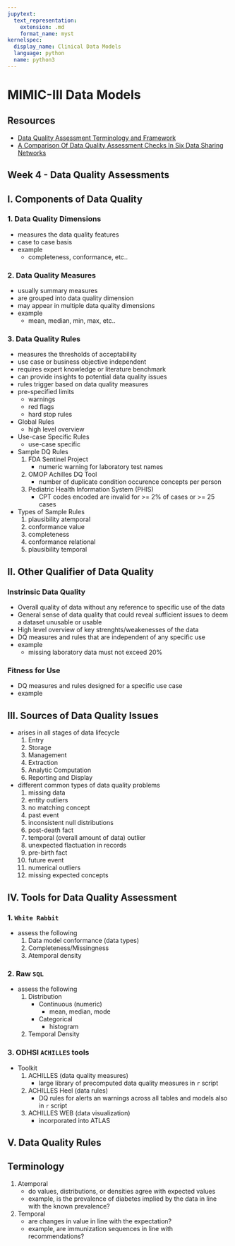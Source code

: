 ```yaml
---
jupytext:
  text_representation:
    extension: .md
    format_name: myst
kernelspec:
  display_name: Clinical Data Models
  language: python
  name: python3
---
```


# MIMIC-III Data Models #

## Resources
- [ Data Quality Assessment Terminology and Framework](https://d3c33hcgiwev3.cloudfront.net/fkVrCgrOEemP8Qpm209XvA_7e56a8a00ace11e99ff16dafffcf4ae2_Kahn---2016---A-Harmonized-Data-Quality-Assessment-Terminology-and-Framework-for-the-Secondary-Use-of-Electronic-Health-Record-Data.pdf?Expires=1602115200&Signature=eL0CUF-~L3ODe3SAEfSrQjWzRKjNtWqrhjIyWt3eZqcew1J0k1pmOyS64Ub2TK1zNvO8bcjFsF8cBQVsQhAxNXvTTcM1wfzetRw2mxun4DG2HFJ7n9NNF5v~hXSDhFcbkoyhAbRbWKXSsUr3udJnRANXqter2xLuoTplyf6Vs7E_&Key-Pair-Id=APKAJLTNE6QMUY6HBC5A)
- [A Comparison Of Data Quality Assessment
Checks In Six Data Sharing Networks](https://d3c33hcgiwev3.cloudfront.net/MOi60ArOEem5_xLqNrIdUA_30fb0a100ace11e9be2dd9993e1c644d_Callahan---2017---A-comparison-of-Data-Quality-Assessment-Checks-in-Six-Data-Sharing-Networks.pdf?Expires=1602115200&Signature=eJpiEb9fBzTpSTY~42xzeUmF0~dEB--Wq3iSHZMKVPVzUqII3wmgefK5P6JdjLzNfGIenImYASeJ4GHhxazjh46xcmPxlCMp6zQEywVUNqSbPLwL730NgyF-keK76BF8dudp6oG-cVqT6cUWTSz6hBLrPQq6OrNWZDaojSxMQqQ_&Key-Pair-Id=APKAJLTNE6QMUY6HBC5A)

## Week 4 - Data Quality Assessments

## I. Components of Data Quality
### 1. Data Quality Dimensions
- measures the data quality features
- case to case basis
- example
    - completeness, conformance, etc..

### 2. Data Quality Measures 
- usually summary measures
- are grouped into data quality dimension
- may appear in multiple data quality dimensions
- example
    - mean, median, min, max, etc..

### 3. Data Quality Rules 
- measures the thresholds of acceptability
- use case or business objective independent
- requires expert knowledge or literature benchmark
- can provide insights to potential data quality issues
- rules trigger based on data quality measures
- pre-specified limits
    - warnings
    - red flags
    - hard stop rules
- Global Rules
    - high level overview
- Use-case Specific Rules
    - use-case specific 
- Sample DQ Rules
    1. FDA Sentinel Project
        - numeric warning for laboratory test names
    1. OMOP Achilles DQ Tool
        - number of duplicate condition occurence concepts per person
    1. Pediatric Health Information System (PHIS)
        - CPT codes encoded are invalid for >= 2% of cases or >= 25 cases
- Types of Sample Rules
    1. plausibility atemporal
    1. conformance value
    1. completeness
    1. conformance relational
    1. plausibility temporal
    
  
## II. Other Qualifier of Data Quality
### Instrinsic Data Quality
- Overall quality of data without any reference to specific use of the data
- General sense of data quality that could reveal sufficient issues to deem a dataset unusable or usable
- High level overview of key strenghts/weakenesses of the data
- DQ measures and rules that are independent of any specific use
- example
    - missing laboratory data must not exceed 20%
    
### Fitness for Use
- DQ measures and rules designed for a specific use case
- example


## III. Sources of Data Quality Issues
- arises in all stages of data lifecycle
    1. Entry
    1. Storage
    1. Management
    1. Extraction
    1. Analytic Computation
    1. Reporting and Display
- different common types of data quality problems
    1. missing data
    1. entity outliers
    1. no matching concept
    1. past event
    1. inconsistent null distributions
    1. post-death fact
    1. temporal (overall amount of data) outlier
    1. unexpected flactuation in records
    1. pre-birth fact
    1. future event
    1. numerical outliers
    1. missing expected concepts
    
## IV. Tools for Data Quality Assessment 
### 1. `White Rabbit` 
- assess the following
    1. Data model conformance (data types)
    1. Completeness/Missingness
    1. Atemporal density
    
### 2. Raw `SQL` 
- assess the following
    1. Distribution
        - Continuous (numeric)
            - mean, median, mode
        - Categorical
            - histogram
    1. Temporal Density
    
### 3. ODHSI `ACHILLES` tools 
- Toolkit
    1. ACHILLES (data quality measures)
        - large library of precomputed data quality measures in `r` script
    1. ACHILLES Heel (data rules) 
        - DQ rules for alerts an warnings across all tables and models also in `r` script
    1. ACHILLES WEB (data visualization)
        - incorporated into ATLAS

## V. Data Quality Rules
    
## Terminology
1. Atemporal 
    - do values, distributions, or densities agree with expected values 
    - example, is the prevalence of diabetes implied by the data in line with the known prevalence?
1. Temporal 
    - are changes in value in line with the expectation?
    - example, are immunization sequences in line with recommendations? 